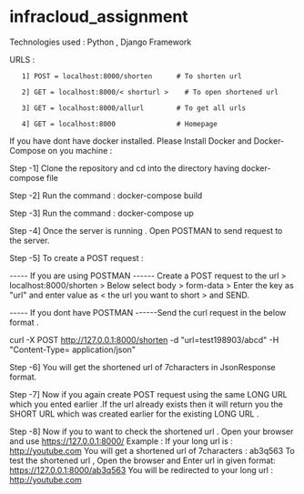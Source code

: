 # infracloud_assignment

Technologies used : Python , Django Framework 

URLS :

       1] POST = localhost:8000/shorten      # To shorten url

       2] GET = localhost:8000/< shorturl >    # To open shortened url
       
       3] GET = localhost:8000/allurl        # To get all urls 
       
       4] GET = localhost:8000               # Homepage



If you have dont have docker installed.  Please Install Docker and Docker-Compose on you machine : 

Step -1] Clone the repository and cd into the directory having docker-compose file

Step -2] Run the command :    docker-compose build 

Step -3] Run the command :    docker-compose up 

Step -4] Once the server is running . Open POSTMAN to send request to the server.

Step -5] To create a POST request : 

----- If you are using POSTMAN ------
Create a POST request to the url > localhost:8000/shorten > Below select body > form-data > Enter the key as "url" and enter value as < the url you want to short > and SEND.

----- If you dont have POSTMAN ------Send the curl request in the below format .

curl -X POST http://127.0.0.1:8000/shorten -d "url=test198903/abcd" -H "Content-Type= application/json"

Step -6] You will get the shortened url of 7characters in JsonResponse format.

Step -7] Now if you again create POST request using the same LONG URL which you ented earlier .If the url already exists then it will return you the SHORT URL which was created earlier for the existing LONG URL .

Step -8] Now if you to want to check the shortened url . Open your browser and use https://127.0.0.1:8000/<shortenedurl>
Example : 
         If your long url is : http://youtube.com 
         You will get a shortened url of 7characters : ab3q563 
         To test the shortened url , Open the browser and Enter url in given format: https://127.0.0.1:8000/ab3q563 
         You will be redirected to your long url : http://youtube.com  




